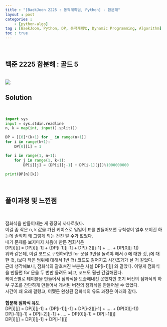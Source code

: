 ```yaml
---
title : "[BaekJoon 2225 : 동적계획법, Python] - 합분해"
layout : post
categories : 
    - [python-algo]
tag : [BaekJoon, Python, DP, 동적계획법, Dynamic Programming, Algorithm]
toc : true
---
```


<br/>

## 백준 2225 합분해 : 골드 5

<br/>

<img src="https://user-images.githubusercontent.com/92680829/139958017-71c963da-72a9-4f6f-9304-ddafc9f5c85c.png" />

<br/>

## **Solution**

<br/>

```python
import sys
input = sys.stdin.readline
n, k = map(int, input().split())

DP = [[0]*(k+1) for _ in range(n+1)]    
for i in range(k+1):
    DP[0][i] = 1

for i in range(1, n+1):
    for j in range(1, k+1):
        DP[i][j] = (DP[i][j-1] + DP[i-1][j])%1000000000

print(DP[n][k])

```

<br/>

## **풀이과정 및 느낀점**

<br/>

점화식을 만들어내는 게 굉장히 까다로웠다. 
<br/>
이걸 좀 작은 n, k 값을 가진 케이스로 일일이 표를 만들어보면 규칙성이 얼추 보이긴 하는데 솔직히 왜 그렇게 되는 건진 알 수가 없었다.
<br/>
내가 문제를 보자마자 처음에 만든 점화식은
<br/>
DP[i][j] = DP[i][j-1] + (DP[i-1][j-1] + DP[i-2][j-1] + .... + DP[0][j-1])
<br/>
위와 같은데, 이걸 코드로 구현하려면 for 문을 3번을 돌려야 해서 (i 에 대한 것, j에 대한 것, i보다 작은 범위에 대해서 1번 더) 코드도 길어지고 시간초과가 날 거 같았다.
<br/>
근데 생각해보니, 점화식의 괄호쳐진 부분은 사실 DP[i-1][j] 와 같았다. 이렇게 점화식을 만들면 for 문을 두 번만 돌려도 되고, 코드도 훨씬 간결해진다.
<br/>
케이스별로 테이블을 만들어서 점화식을 도출해내진 못했지만 초기 버전의 점화식의 하부 구조를 간단하게 만들어서 개서된 버전의 점화식을 만들어낼 수 있었다.
<br/>
시간이 꽤 오래 걸렸고, 어쨌든 완성된 점화식의 유도 과정은 아래와 같다.
<br/>
<br/>
**합분해 점화식 유도**
<br/>
DP[i][j] = DP[i][j-1] + (DP[i-1][j-1] + DP[i-2][j-1] + .... + DP[0][j-1])
<br/>
DP[i-1][j-1] + DP[i-2][j-1] + .... + DP[0][j-1] = DP[i-1][j]
<br/>
DP[i][j] = DP[i][j-1] + DP[i-1][j]

